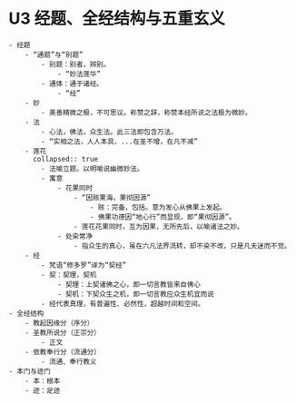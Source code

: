 # U3 经题、全经结构与五重玄义
	- 经题
		- “通题”与“别题”
			- 别题：别者，辨别。
				- “妙法莲华”
			- 通体：通于诸经。
				- “经”
		- 妙
			- 美善精微之极，不可思议。称赞之辞，称赞本经所说之法极为微妙。
		- 法
			- 心法，佛法，众生法。此三法即包含万法。
			- “实相之法，人人本具，...在圣不增，在凡不减”
		- 莲花
		  collapsed:: true
			- 法喻立题。以明喻说幽微妙法。
			- 寓意
				- 花果同时
					- “因赅果海，果彻因源”
						- 赅：完备，包括。意为发心从佛果上发起。
						- 佛果功德因“地心行”而显现，即“果彻因源”。
					- 莲花花果同时，互为因果，无所先后，以喻诸法之妙。
				- 处染常净
					- 指众生的真心，虽在六凡法界流转，却不染不改，只是凡夫迷而不觉。
		- 经
			- 梵语“修多罗”译为“契经”
			- 契：契理，契机
				- 契理：上契诸佛之心，即一切言教皆来自佛心
				- 契机：下契众生之机，即一切言教应众生机宜而说
			- 经代表真理，有普遍性、必然性，超越时间和空间。
	- 全经结构
		- 教起因缘分（序分）
		- 圣教所说分（正宗分）
			- 正文
		- 依教奉行分（流通分）
			- 流通、奉行教义
	- 本门与迹门
		- 本：根本
		- 迹：足迹